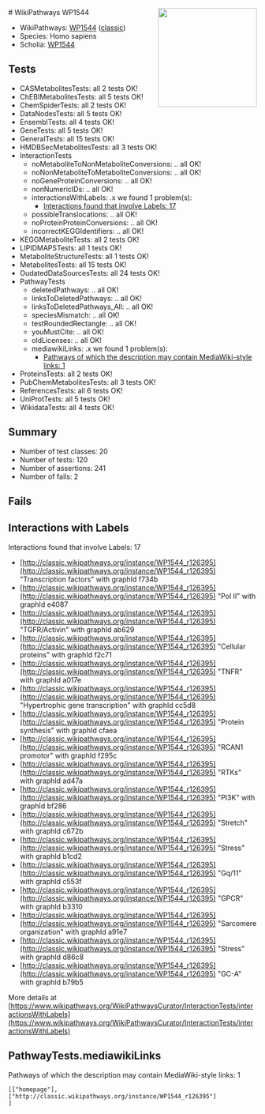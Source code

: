 <img style="float: right; width: 200px" src="https://upload.wikimedia.org/wikipedia/commons/thumb/8/83/Wplogo_with_text_500.png/640px-Wplogo_with_text_500.png" />
# WikiPathways WP1544

* WikiPathways: [WP1544](https://wikipathways.org/pathways/WP1544) ([classic](https://classic.wikipathways.org/instance/WP1544))
* Species: Homo sapiens
* Scholia: [WP1544](https://scholia.toolforge.org/wikipathways/WP1544)
## Tests
* CASMetabolitesTests: all 2 tests OK!
* ChEBIMetabolitesTests: all 5 tests OK!
* ChemSpiderTests: all 2 tests OK!
* DataNodesTests: all 5 tests OK!
* EnsemblTests: all 4 tests OK!
* GeneTests: all 5 tests OK!
* GeneralTests: all 15 tests OK!
* HMDBSecMetabolitesTests: all 3 tests OK!
* InteractionTests
    * noMetaboliteToNonMetaboliteConversions: .. all OK!
    * noNonMetaboliteToMetaboliteConversions: .. all OK!
    * noGeneProteinConversions: .. all OK!
    * nonNumericIDs: .. all OK!
    * interactionsWithLabels: .x we found 1 problem(s):
        * [Interactions found that involve Labels: 17](#fe97a8bf)
    * possibleTranslocations: .. all OK!
    * noProteinProteinConversions: .. all OK!
    * incorrectKEGGIdentifiers: .. all OK!
* KEGGMetaboliteTests: all 2 tests OK!
* LIPIDMAPSTests: all 1 tests OK!
* MetaboliteStructureTests: all 1 tests OK!
* MetabolitesTests: all 15 tests OK!
* OudatedDataSourcesTests: all 24 tests OK!
* PathwayTests
    * deletedPathways: .. all OK!
    * linksToDeletedPathways: .. all OK!
    * linksToDeletedPathways_All: .. all OK!
    * speciesMismatch: .. all OK!
    * testRoundedRectangle: .. all OK!
    * youMustCite: .. all OK!
    * oldLicenses: .. all OK!
    * mediawikiLinks: .x we found 1 problem(s):
        * [Pathways of which the description may contain MediaWiki-style links: 1](#da69cf45)
* ProteinsTests: all 2 tests OK!
* PubChemMetabolitesTests: all 3 tests OK!
* ReferencesTests: all 6 tests OK!
* UniProtTests: all 5 tests OK!
* WikidataTests: all 4 tests OK!


## Summary

* Number of test classes: 20
* Number of tests: 120
* Number of assertions: 241
* Number of fails: 2

## Fails

<a name="fe97a8bf" />

## Interactions with Labels

Interactions found that involve Labels: 17

* [http://classic.wikipathways.org/instance/WP1544_r126395](http://classic.wikipathways.org/instance/WP1544_r126395) "Transcription factors" with graphId f734b
* [http://classic.wikipathways.org/instance/WP1544_r126395](http://classic.wikipathways.org/instance/WP1544_r126395) "Pol II" with graphId e4087
* [http://classic.wikipathways.org/instance/WP1544_r126395](http://classic.wikipathways.org/instance/WP1544_r126395) "TGFR/Activin" with graphId ab629
* [http://classic.wikipathways.org/instance/WP1544_r126395](http://classic.wikipathways.org/instance/WP1544_r126395) "Cellular proteins" with graphId f2c71
* [http://classic.wikipathways.org/instance/WP1544_r126395](http://classic.wikipathways.org/instance/WP1544_r126395) "TNFR" with graphId a017e
* [http://classic.wikipathways.org/instance/WP1544_r126395](http://classic.wikipathways.org/instance/WP1544_r126395) "Hypertrophic gene transcription" with graphId cc5d8
* [http://classic.wikipathways.org/instance/WP1544_r126395](http://classic.wikipathways.org/instance/WP1544_r126395) "Protein synthesis" with graphId cfaea
* [http://classic.wikipathways.org/instance/WP1544_r126395](http://classic.wikipathways.org/instance/WP1544_r126395) "RCAN1 promotor" with graphId f295c
* [http://classic.wikipathways.org/instance/WP1544_r126395](http://classic.wikipathways.org/instance/WP1544_r126395) "RTKs" with graphId ad47a
* [http://classic.wikipathways.org/instance/WP1544_r126395](http://classic.wikipathways.org/instance/WP1544_r126395) "PI3K" with graphId bf286
* [http://classic.wikipathways.org/instance/WP1544_r126395](http://classic.wikipathways.org/instance/WP1544_r126395) "Stretch" with graphId c672b
* [http://classic.wikipathways.org/instance/WP1544_r126395](http://classic.wikipathways.org/instance/WP1544_r126395) "Stress" with graphId b1cd2
* [http://classic.wikipathways.org/instance/WP1544_r126395](http://classic.wikipathways.org/instance/WP1544_r126395) "Gq/11" with graphId c553f
* [http://classic.wikipathways.org/instance/WP1544_r126395](http://classic.wikipathways.org/instance/WP1544_r126395) "GPCR" with graphId b3310
* [http://classic.wikipathways.org/instance/WP1544_r126395](http://classic.wikipathways.org/instance/WP1544_r126395) "Sarcomere organization" with graphId a91e7
* [http://classic.wikipathways.org/instance/WP1544_r126395](http://classic.wikipathways.org/instance/WP1544_r126395) "Stress" with graphId d86c8
* [http://classic.wikipathways.org/instance/WP1544_r126395](http://classic.wikipathways.org/instance/WP1544_r126395) "GC-A" with graphId b79b5


More details at [https://www.wikipathways.org/WikiPathwaysCurator/InteractionTests/interactionsWithLabels](https://www.wikipathways.org/WikiPathwaysCurator/InteractionTests/interactionsWithLabels)

<a name="da69cf45" />

## PathwayTests.mediawikiLinks

Pathways of which the description may contain MediaWiki-style links: 1
```
[["homepage"],
["http://classic.wikipathways.org/instance/WP1544_r126395"]
]
```

